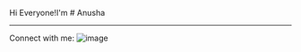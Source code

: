 
Hi Everyone!I'm # Anusha
_______________________________________________________________________________________________________________________________________________________________________

Connect with me:
![image](https://github.com/Anusha-B-77/Anusha/assets/132676793/b01f3640-58dd-4704-98e9-444500cc70c2#https://www.linkedin.com/in/baki-anusha-anu9893927b)

